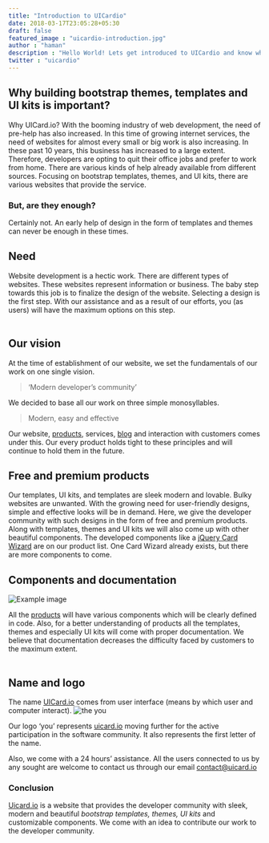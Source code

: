 ```yaml
---
title: "Introduction to UICardio"
date: 2018-03-17T23:05:28+05:30
draft: false
featured_image : "uicardio-introduction.jpg"
author : "haman"
description : "Hello World! Lets get introduced to UICardio and know why building bootstrap themes, templates and UI kits is important"
twitter : "uicardio"
---
```

<h2>Why building bootstrap themes, templates and UI kits is important?</h2>

<p>Why UICard.io? With the booming industry of web development, the need of pre-help has also increased. In this time of growing internet services, the need of websites for almost every small or big work is also increasing. In these past 10 years, this business has increased to a large extent. Therefore, developers are opting to quit their office jobs and prefer to work from home. There are various kinds of help already available from different sources. Focusing on bootstrap templates, themes, and UI kits, there are various websites that provide the service.</p>

<h3>But, are they enough?</h3>

<p>Certainly not. An early help of design in the form of templates and themes can never be enough in these times.</p>


<h2>Need</h2>

Website development is a hectic work. There are different types of websites. These websites represent information or business. The baby step towards this job is to finalize the design of the website. Selecting a design is the first step. With our assistance and as a result of our efforts, you (as users) will have the maximum options on this step.
 <br>
<br>

<h2>Our vision</h2>

At the time of establishment of our website, we set the fundamentals of our work on one single vision.

<blockquote>‘Modern developer’s community’</blockquote>

We decided to base all our work on three simple monosyllables.

<blockquote>Modern, easy and effective</blockquote>

Our website, [products](https://uicard.io/products), services, [blog](https://uicard.io/blog) and interaction with customers comes under this. Our every product holds tight to these principles and will continue to hold them in the future.


<h2>Free and premium products</h2>

<p>Our templates, UI kits, and templates are sleek modern and lovable. Bulky websites are
  unwanted. With the growing need for user-friendly designs, simple and effective looks will
  be in demand. Here, we give the developer community with such designs in the form of free
  and premium products. Along with templates, themes and UI kits we will also come up with
  other beautiful components. The developed components like a <a target="_blank" href="https://uicard.io/products/jquery-card-wizard">jQuery Card Wizard</a> are on our product
  list. One Card Wizard already exists, but there are more components to come.</p>


<h2>Components and documentation</h2>

![Example image](/blog/images/components-documentation.jpg)

All the [products](https://uicard.io/products) will have various components which will be clearly defined in code. Also, for a better understanding of products all the templates, themes and especially UI kits will come with proper documentation. We believe that documentation decreases the difficulty faced by customers to the maximum extent.
<br>
<br>

<h2>Name and logo</h2>

The name [UICard.io](https://uicard.io/) comes from user interface (means by which user and computer interact).
![the you](/blog/images/full-logo.png)

Our logo ‘you’ represents [uicard.io](https://uicard.io/) moving further for the active participation in the software community. It also represents the first letter of the name.

Also, we come with a 24 hours’ assistance. All the users connected to us by any sought are welcome to contact us through our email [contact@uicard.io](mailto:contact@uicard.io)


<h3>Conclusion</h3>

[Uicard.io](https://uicard.io/) is a website that provides the developer community with sleek, modern and beautiful _bootstrap templates, themes, UI kits_ and customizable components. We come with an idea to contribute our work to the developer community. 
